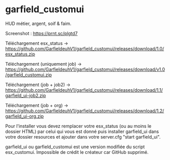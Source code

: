 # garfield_customui
HUD métier, argent, soif &amp; faim.

Screenshot : https://prnt.sc/plgtd7

Téléchargement esx_status -> https://github.com/GarfieldeuhV1/garfield_customui/releases/download/1.0/esx_status.zip

Téléchargement (uniquement job) -> https://github.com/GarfieldeuhV1/garfield_customui/releases/download/v1.0/garfield_customui.zip

Téléchargement (job + job2) -> https://github.com/GarfieldeuhV1/garfield_customui/releases/download/1.1/garfield_ui-job2.zip

Téléchargement (job + org) -> https://github.com/GarfieldeuhV1/garfield_customui/releases/download/1.2/garfield_ui-org.zip

Pour l'installer vous devez remplacer votre esx_status (ou au moins le dossier HTML) par celui qui vous est donné puis installer garfield_ui dans votre dossier resources et ajouter dans votre server.cfg "start garfield_ui".

garfield_ui ou garfield_customui est une version modifiée du script esx_customui. Impossible de crédit le créateur car GitHub supprimé.

